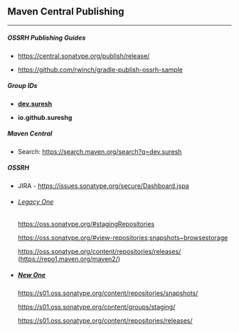 ## Maven Central Publishing

------

##### OSSRH Publishing Guides

* https://central.sonatype.org/publish/release/

* https://github.com/rwinch/gradle-publish-ossrh-sample



##### Group IDs

* [**dev.suresh**](https://repo1.maven.org/maven2/dev/suresh)

* **io.github.sureshg**



##### Maven Central

* Search: https://search.maven.org/search?q=dev.suresh



##### OSSRH

* JIRA - https://issues.sonatype.org/secure/Dashboard.jspa



* ######  [Legacy One](https://oss.sonatype.org/ )

  https://oss.sonatype.org/#stagingRepositories

  https://oss.sonatype.org/#view-repositories;snapshots~browsestorage

  https://oss.sonatype.org/content/repositories/releases/ (https://repo1.maven.org/maven2/)



* ##### [New One](https://s01.oss.sonatype.org/)

  https://s01.oss.sonatype.org/content/repositories/snapshots/

  https://s01.oss.sonatype.org/content/groups/staging/

  https://s01.oss.sonatype.org/content/repositories/releases/
